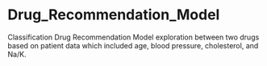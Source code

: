 # Drug_Recommendation_Model
Classification Drug Recommendation Model exploration between two drugs based on patient data which included age, blood pressure, cholesterol, and Na/K.
